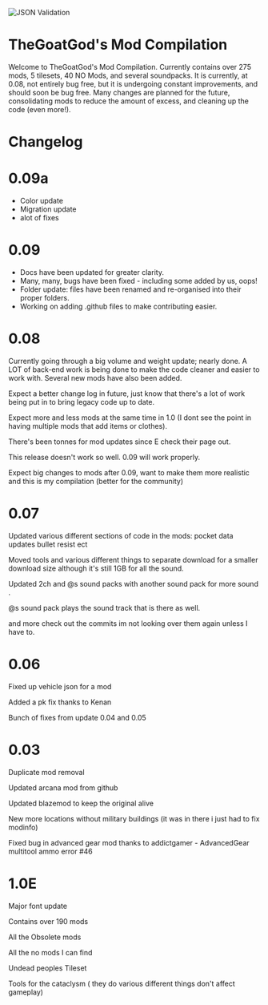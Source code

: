 ![JSON Validation](https://github.com/TheGoatGod/Goats-Mod-Compilation/workflows/JSON%20Validation/badge.svg?branch=Experimental-Mod-Pack)

# TheGoatGod's Mod Compilation
Welcome to TheGoatGod's Mod Compilation. Currently contains over 275 mods, 5 tilesets, 40 NO Mods, and several soundpacks. It is currently, at 0.08, not entirely bug free, but it is undergoing constant improvements, and should soon be bug free. Many changes are planned for the future, consolidating mods to reduce the amount of excess, and cleaning up the code (even more!).

# Changelog
# 0.09a
- Color update
- Migration update
- alot of fixes

# 0.09
- Docs have been updated for greater clarity.
- Many, many, bugs have been fixed - including some added by us, oops!
- Folder update: files have been renamed and re-organised into their proper folders.
- Working on adding .github files to make contributing easier.

# 0.08

Currently going through a big volume and weight update; nearly done. A LOT of back-end work is being done to make the code cleaner and easier to work with. Several new mods have also been added.

Expect a better change log in future, just know that there's a lot of work being put in to bring legacy code up to date.

Expect more and less mods at the same time in 1.0 (I dont see the point in having multiple mods that add items or clothes).

There's been tonnes for mod updates since E check their page out.

This release doesn't work so well. 0.09 will work properly.

Expect big changes to mods after 0.09, want to make them more realistic and this is my compilation (better for the community)

# 0.07

Updated various different sections of code in the mods:
    pocket data updates
    bullet resist
    ect

Moved tools and various different things to separate download for a smaller download size although it's still 1GB for all the sound.

Updated 2ch and @s sound packs with another sound pack for more sound .

@s sound pack plays the sound track that is there as well.

and more check out the commits im not looking over them again unless I have to.

# 0.06 

Fixed up vehicle json for a mod

Added a pk fix thanks to Kenan

Bunch of fixes from update 0.04 and 0.05

# 0.03

Duplicate mod removal

Updated arcana mod from github

Updated blazemod to keep the original alive

New more locations without military buildings (it was in there i just had to fix modinfo)

Fixed bug in advanced gear mod thanks to addictgamer - AdvancedGear multitool ammo error #46

# 1.0E

Major font update

Contains over 190 mods

All the Obsolete mods

All the no mods I can find

Undead peoples Tileset

Tools for the cataclysm ( they do various different things don't affect gameplay)
